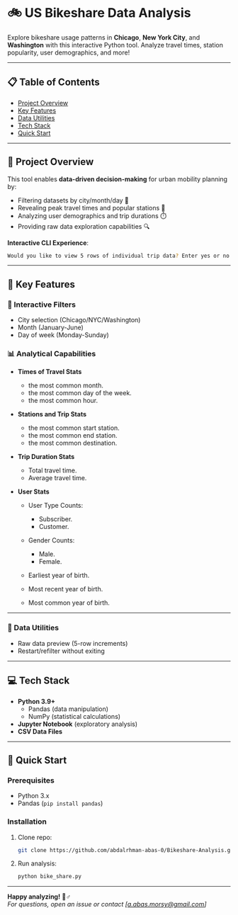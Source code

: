 # 🚲 US Bikeshare Data Analysis

Explore bikeshare usage patterns in **Chicago**, **New York City**, and **Washington** with this interactive Python tool. Analyze travel times, station popularity, user demographics, and more!

---

## 📋 Table of Contents
- [Project Overview](#-project-overview)
- [Key Features](#-key-features)
- [Data Utilities](#-Data-Utilities)
- [Tech Stack](#-tech-stack)
- [Quick Start](#-quick-start)

---

## 🌟 Project Overview

This tool enables **data-driven decision-making** for urban mobility planning by:
- Filtering datasets by city/month/day 📅
- Revealing peak travel times and popular stations 🚨
- Analyzing user demographics and trip durations ⏱️  
- Providing raw data exploration capabilities 🔍

**Interactive CLI Experience**:  
```bash
Would you like to view 5 rows of individual trip data? Enter yes or no
```

---

## 🎯 Key Features
### 🔧 Interactive Filters
- City selection (Chicago/NYC/Washington)
- Month (January-June)
- Day of week (Monday-Sunday)

### 📊 Analytical Capabilities


- **Times of Travel Stats**
   - the most common month.
   - the most common day of the week.
   - the most common hour.

- **Stations and Trip Stats**
   - the most common start station.
   - the most common end station.
   - the most common destination.

- **Trip Duration Stats**
   - Total travel time.
   - Average travel time.

- **User Stats**
   - User Type Counts:
      - Subscriber.
      - Customer.

   - Gender Counts:
      - Male.
      - Female.

   - Earliest year of birth.
   - Most recent year of birth.
   - Most common year of birth.

---

### 📂 Data Utilities
- Raw data preview (5-row increments)
- Restart/refilter without exiting

---

## 💻 Tech Stack
- **Python 3.9+**
  - Pandas (data manipulation)
  - NumPy (statistical calculations)
- **Jupyter Notebook** (exploratory analysis)
- **CSV Data Files** 

---

## 🚀 Quick Start
### Prerequisites
- Python 3.x
- Pandas (`pip install pandas`)

### Installation
1. Clone repo:
   ```bash
   git clone https://github.com/abdalrhman-abas-0/Bikeshare-Analysis.git
   ```
   
2. Run analysis:
   ```bash
   python bike_share.py
   ```

---


**Happy analyzing!** 🚴♂️  
*For questions, open an issue or contact [a.abas.morsy@gmail.com]*

